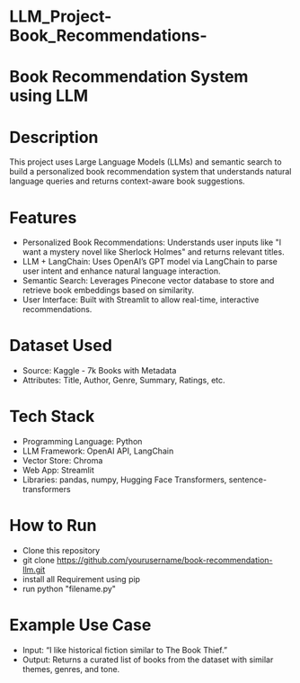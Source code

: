 # LLM_Project-Book_Recommendations-

# Book Recommendation System using LLM

# Description

This project uses Large Language Models (LLMs) and semantic search to build a personalized book recommendation system that understands natural language queries and returns context-aware book suggestions.

# Features

- Personalized Book Recommendations: Understands user inputs like "I want a mystery novel like Sherlock Holmes" and returns relevant titles.
- LLM + LangChain: Uses OpenAI’s GPT model via LangChain to parse user intent and enhance natural language interaction.
- Semantic Search: Leverages Pinecone vector database to store and retrieve book embeddings based on similarity.
- User Interface: Built with Streamlit to allow real-time, interactive recommendations.

# Dataset Used

- Source: Kaggle - 7k Books with Metadata
- Attributes: Title, Author, Genre, Summary, Ratings, etc.

# Tech Stack

- Programming Language: Python
- LLM Framework: OpenAI API, LangChain
- Vector Store: Chroma
- Web App: Streamlit
- Libraries: pandas, numpy, Hugging Face Transformers, sentence-transformers

# How to Run

- Clone this repository
- git clone https://github.com/yourusername/book-recommendation-llm.git
- install all Requirement using pip
- run python "filename.py"


# Example Use Case

- Input: “I like historical fiction similar to The Book Thief.”
- Output: Returns a curated list of books from the dataset with similar themes, genres, and tone.
